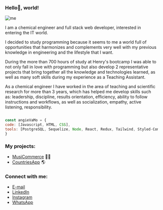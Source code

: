 ### Hello👋, world!

![me](https://user-images.githubusercontent.com/98479358/187535859-6aebe0d7-d944-4aef-9226-0fe4957c3d02.png)

I am a chemical engineer and full stack web developer, interested in entering the IT world.

I decided to study programming because it seems to me a world full of opportunities that harmonizes and complements very well with my previous knowledge in engineering and the lifestyle that I want.

During the more than 700 hours of study at Henry's bootcamp I was able to not only fall in love with programming but also develop 2 representative projects that bring together all the knowledge and technologies learned, as well as many soft skills during my experience as a Teaching Assistant.

As a chemical engineer I have worked in the area of teaching and scientific research for more than 3 years, which has helped me develop skills such as: leadership, discipline, results orientation, efficiency, ability to follow instructions and workflows, as well as socialization, empathy, active listening, responsibility.

```js

const angieVaMo = {
code: [Javascript, HTML, CSS],
tools: [PostgreSQL, Sequelize, Node, React, Redux, Tailwind, Styled-Components]
}

```

### My projects:
- [MusiCommerce](https://musicommerce2022.vercel.app/) 🎼🎷
- [CountriesApp](https://countriespi2022.vercel.app/) 🌎

### Connect with me:
- [E-mail](anvamopa2@gmail.com)
- [LinkedIn](www.linkedin.com/in/angie-va-moreno) 
- [Instagram](https://instagram.com/anvamopa?igshid=YmMyMTA2M2Y=)
- [WhatsApp](wa-me/573106429270)





<!--
**AngieVaMo/AngieVaMo** is a ✨ _special_ ✨ repository because its `README.md` (this file) appears on your GitHub profile.

Here are some ideas to get you started:

- 🔭 I’m currently working on ...
- 🌱 I’m currently learning ...
- 👯 I’m looking to collaborate on ...
- 🤔 I’m looking for help with ...
- 💬 Ask me about ...
- 📫 How to reach me: ...
- 😄 Pronouns: ...
- ⚡ Fun fact: ...
-->
